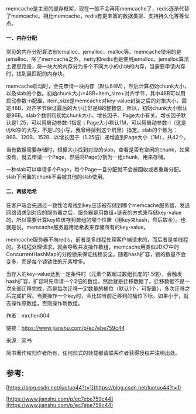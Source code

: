 memcache是主流的缓存框架，现在一般不会再用memcache了，redis逐渐代替了memcache。相比memcache，redis有更丰富的数据类型、支持持久化等等优点。

#### **一、内存分配**

常见的内存分配算法有tcmalloc、jemalloc、malloc等。memcache使用的是jemalloc，除了memcache之外，netty和redis也是使用jemalloc。jemalloc算法主要思路是，将一块大的内存分为多个不同大小的小块的内存，当需要申请内存时，找到最匹配的内存块。

memcache启动时，会先申请一块内存（默认64M），然后计算初始chunk大小，以及slab的个数。初始chunk大小=48B+item\_size+对齐字节，其中48B可以用启动参数-n配置，item\_size是memcache对key-value封装之后的对象大小，固定48B，对齐字节保证最后的大小正好是8的整数倍。所以，初始chunk大小默认是96B。slab个数则和初始chunk大小、增长因子、Page大小有关。增长因子默认是1.25，可以用启动参数-f指定；Page大小默认1M，可以用启动参数-I（这是i/j/k的i的大写，不是L的小写，我曾经掉到这个坑里）指定。slab的个数为：96B、120B、152B...以增长因子（1.25倍）递增直到Page大小（1M），共42个。

当有数据需要存储时，根据大小找到对应的slab，查看是否有空闲的chunk，如果没有，就去申请一个Page，然后将Page分割为一组chunk，用来存储。

一种slab可以申请多个Page，每个Page一旦分配就不会被回收或者重新分配。slab下闲置的chunk不会被其他的slab使用。

#### 二、两级哈希

在客户端会先通过一致性哈希找到key应该被存储到哪个memcache服务器，发送网络请求到对应的服务器之后，服务器是用数组+链表的方式来存储key-value的，所以需要计算key应该存到数组的哪个位置（用key来hash，然后取余）。也就是说，memcache服务器用哈希表来存储所有的key-value。

memcache服务器不向redis，前者是多线程处理客户端请求的，而后者是单线程的。多线程处理请求，就会导致并发操作数组，memcache用类似JDK7中的ConcurrentHashMap的分段锁来保证线程安全。随着hash扩容，锁的数量不会变多，而是每个锁锁住的元素增多。

当存入的key-value达到一定条件时（元素个数超过数组长度的1.5倍），会触发hash扩容，扩容时先申请一个2倍的数组，然后就是迁移数据了。迁移数据不是一次全部迁移完成，而是每次迁移一定数量的桶位（默认1个，可配置），多次迁移之后完成扩容。当要操作一个key时，会比较当前迁移到的桶位下标，如果小于，就去操作原数组，否则操作新数组。

  


  


作者：mrchen004

  


链接：https://www.jianshu.com/p/ec7ebe759c44

  


来源：简书

  


简书著作权归作者所有，任何形式的转载都请联系作者获得授权并注明出处。

## 参考:

[https://blog.csdn.net/luotuo44?t=1](https://blog.csdn.net/luotuo44?t=1)

[https://www.jianshu.com/p/ec7ebe759c44](https://www.jianshu.com/p/ec7ebe759c44)

